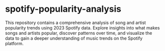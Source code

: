 # spotify-popularity-analysis
This repository contains a comprehensive analysis of song and artist popularity trends using 2023 Spotify data. Explore insights into what makes songs and artists popular, discover patterns over time, and visualize the data to gain a deeper understanding of music trends on the Spotify platform.
